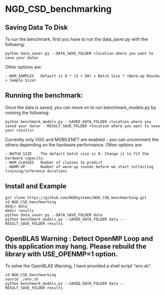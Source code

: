 # NGD_CSD_benchmarking

## Saving Data To Disk
To run the benchmark, first you have to run the data_saver.py with the following:
```
python data_saver.py --DATA_SAVE_FOLDER <location where you want to save your data>
```

Other options are:
```
--NUM_SAMPLES   Default is 8 * (5 + 50) = Batch Size * (Warm-up Rounds + Sample Size)
```

## Running the benchmark:
Once the data is saved, you can move on to run benchmark_models.py by running the following:
```
python benchmark_models.py --SAVED_DATA_FOLDER <location where you saved your data> --RESULT_SAVE_FOLDER <location where you want to save your results>
```
Currently only VGG and MOBILENET are enabled - you can uncomment the others depending on the hardware performance.
Other options are:
```
--BATCH_SIZE    The default batch size is 8. Change it to fit the hardware capacity.
--NUM_CLASSES   Number of classes to predict
--WARM-UP       Number of warm-up rounds before we start collecting training/inference durations
```
## Install and Example

```
git clone https://github.com/NGDSystems/NGD_CSD_benchmarking.git
cd NGD_CSD_benchmarking
mkdir data
mkdir results
python data_saver.py --DATA_SAVE_FOLDER data
python benchmark_models.py --SAVED_DATA_FOLDER data --RESULT_SAVE_FOLDER results
```

## OpenBLAS Warning : Detect OpenMP Loop and this application may hang. Please rebuild the library with USE_OPENMP=1 option.
To solve the OpenBLAS Warning, I have provided a shell script "env.sh".

```
cd NGD_CSD_benchmarking
source ./env.sh
python benchmark_models.py --SAVED_DATA_FOLDER data --RESULT_SAVE_FOLDER results
```


